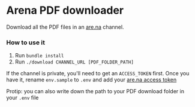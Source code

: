 # Arena PDF downloader

Download all the PDF files in an [are.na](https://are.na) channel.

### How to use it

1. Run `bundle install`
2. Run `./download CHANNEL_URL [PDF_FOLDER_PATH]`

If the channel is private, you'll need to get an `ACCESS_TOKEN` first. Once you have it, rename `env.sample` to `.env` and add your [are.na access token](https://dev.are.na/oauth/applications)

Protip: you can also write down the path to your PDF download folder in your `.env` file
